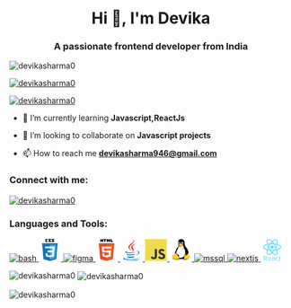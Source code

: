 <h1 align="center">Hi 👋, I'm Devika</h1>
<h3 align="center">A passionate frontend developer from India</h3>

<p align="left"> <img src="https://komarev.com/ghpvc/?username=devikasharma0&label=Profile%20views&color=0e75b6&style=flat" alt="devikasharma0" /> </p>

<p align="left"> <a href="https://github.com/ryo-ma/github-profile-trophy"><img src="https://github-profile-trophy.vercel.app/?username=devikasharma0" alt="devikasharma0" /></a> </p>

<p align="left"> <a href="https://twitter.com/devikasharma0" target="blank"><img src="https://img.shields.io/twitter/follow/devikasharma0?logo=twitter&style=for-the-badge" alt="devikasharma0" /></a> </p>

- 🌱 I’m currently learning **Javascript,ReactJs**

- 👯 I’m looking to collaborate on **Javascript projects**

- 📫 How to reach me **devikasharma946@gmail.com**

<h3 align="left">Connect with me:</h3>
<p align="left">
<a href="https://twitter.com/devikasharma0" target="blank"><img align="center" src="https://raw.githubusercontent.com/rahuldkjain/github-profile-readme-generator/master/src/images/icons/Social/twitter.svg" alt="devikasharma0" height="30" width="40" /></a>
</p>

<h3 align="left">Languages and Tools:</h3>
<p align="left"> <a href="https://www.gnu.org/software/bash/" target="_blank" rel="noreferrer"> <img src="https://www.vectorlogo.zone/logos/gnu_bash/gnu_bash-icon.svg" alt="bash" width="40" height="40"/> </a> <a href="https://www.w3schools.com/css/" target="_blank" rel="noreferrer"> <img src="https://raw.githubusercontent.com/devicons/devicon/master/icons/css3/css3-original-wordmark.svg" alt="css3" width="40" height="40"/> </a> <a href="https://www.figma.com/" target="_blank" rel="noreferrer"> <img src="https://www.vectorlogo.zone/logos/figma/figma-icon.svg" alt="figma" width="40" height="40"/> </a> <a href="https://www.w3.org/html/" target="_blank" rel="noreferrer"> <img src="https://raw.githubusercontent.com/devicons/devicon/master/icons/html5/html5-original-wordmark.svg" alt="html5" width="40" height="40"/> </a> <a href="https://www.java.com" target="_blank" rel="noreferrer"> <img src="https://raw.githubusercontent.com/devicons/devicon/master/icons/java/java-original.svg" alt="java" width="40" height="40"/> </a> <a href="https://developer.mozilla.org/en-US/docs/Web/JavaScript" target="_blank" rel="noreferrer"> <img src="https://raw.githubusercontent.com/devicons/devicon/master/icons/javascript/javascript-original.svg" alt="javascript" width="40" height="40"/> </a> <a href="https://www.linux.org/" target="_blank" rel="noreferrer"> <img src="https://raw.githubusercontent.com/devicons/devicon/master/icons/linux/linux-original.svg" alt="linux" width="40" height="40"/> </a> <a href="https://www.microsoft.com/en-us/sql-server" target="_blank" rel="noreferrer"> <img src="https://www.svgrepo.com/show/303229/microsoft-sql-server-logo.svg" alt="mssql" width="40" height="40"/> </a> <a href="https://nextjs.org/" target="_blank" rel="noreferrer"> <img src="https://cdn.worldvectorlogo.com/logos/nextjs-2.svg" alt="nextjs" width="40" height="40"/> </a> <a href="https://reactjs.org/" target="_blank" rel="noreferrer"> <img src="https://raw.githubusercontent.com/devicons/devicon/master/icons/react/react-original-wordmark.svg" alt="react" width="40" height="40"/> </a> </p>

<p><img align="left" src="https://github-readme-stats.vercel.app/api/top-langs?username=devikasharma0&show_icons=true&locale=en&layout=compact" alt="devikasharma0" /></p>

<p>&nbsp;<img align="center" src="https://github-readme-stats.vercel.app/api?username=devikasharma0&show_icons=true&locale=en" alt="devikasharma0" /></p>

<p><img align="center" src="https://github-readme-streak-stats.herokuapp.com/?user=devikasharma0&" alt="devikasharma0" /></p>
